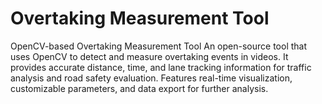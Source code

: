 # Overtaking Measurement Tool

 OpenCV-based Overtaking Measurement Tool  An open-source tool that uses OpenCV to detect and measure overtaking events in videos. It provides accurate distance, time, and lane tracking information for traffic analysis and road safety evaluation. Features real-time visualization, customizable parameters, and data export for further analysis.
